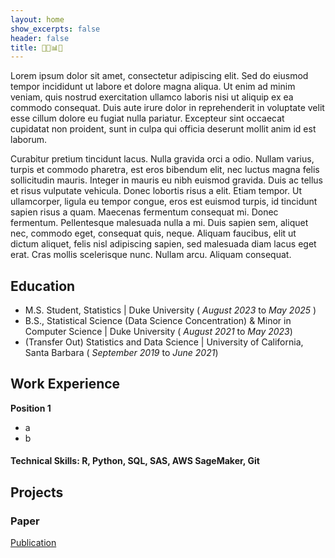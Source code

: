 ```yaml
---
layout: home
show_excerpts: false
header: false
title: 👩‍💻📊🌐
---
```


Lorem ipsum dolor sit amet, consectetur adipiscing elit. Sed do eiusmod tempor incididunt ut labore et dolore magna aliqua. Ut enim ad minim veniam, quis nostrud exercitation ullamco laboris nisi ut aliquip ex ea commodo consequat. Duis aute irure dolor in reprehenderit in voluptate velit esse cillum dolore eu fugiat nulla pariatur. Excepteur sint occaecat cupidatat non proident, sunt in culpa qui officia deserunt mollit anim id est laborum.

Curabitur pretium tincidunt lacus. Nulla gravida orci a odio. Nullam varius, turpis et commodo pharetra, est eros bibendum elit, nec luctus magna felis sollicitudin mauris. Integer in mauris eu nibh euismod gravida. Duis ac tellus et risus vulputate vehicula. Donec lobortis risus a elit. Etiam tempor. Ut ullamcorper, ligula eu tempor congue, eros est euismod turpis, id tincidunt sapien risus a quam. Maecenas fermentum consequat mi. Donec fermentum. Pellentesque malesuada nulla a mi. Duis sapien sem, aliquet nec, commodo eget, consequat quis, neque. Aliquam faucibus, elit ut dictum aliquet, felis nisl adipiscing sapien, sed malesuada diam lacus eget erat. Cras mollis scelerisque nunc. Nullam arcu. Aliquam consequat. 


## Education
- M.S. Student, Statistics | Duke University ( _August 2023_ to _May 2025_ )
- B.S., Statistical Science (Data Science Concentration) & Minor in Computer Science | Duke University ( _August 2021_ to _May 2023_)
- (Transfer Out) Statistics and Data Science | University of California, Santa Barbara ( _September 2019_ to _June 2021_)

## Work Experience
**Position 1**
- a
- b

#### Technical Skills: R, Python, SQL, SAS, AWS SageMaker, Git

## Projects
### Paper
[Publication](https://ieeexplore.ieee.org/document/9332362)








